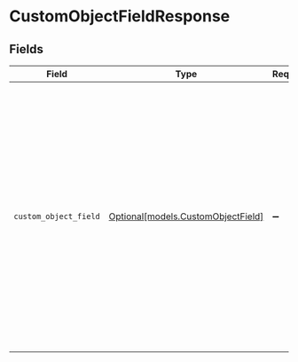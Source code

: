 # CustomObjectFieldResponse


## Fields

| Field                                                                                                                                                                                                                                                                                                                                                                                                                                                                                                                                                                      | Type                                                                                                                                                                                                                                                                                                                                                                                                                                                                                                                                                                       | Required                                                                                                                                                                                                                                                                                                                                                                                                                                                                                                                                                                   | Description                                                                                                                                                                                                                                                                                                                                                                                                                                                                                                                                                                | Example                                                                                                                                                                                                                                                                                                                                                                                                                                                                                                                                                                    |
| -------------------------------------------------------------------------------------------------------------------------------------------------------------------------------------------------------------------------------------------------------------------------------------------------------------------------------------------------------------------------------------------------------------------------------------------------------------------------------------------------------------------------------------------------------------------------- | -------------------------------------------------------------------------------------------------------------------------------------------------------------------------------------------------------------------------------------------------------------------------------------------------------------------------------------------------------------------------------------------------------------------------------------------------------------------------------------------------------------------------------------------------------------------------- | -------------------------------------------------------------------------------------------------------------------------------------------------------------------------------------------------------------------------------------------------------------------------------------------------------------------------------------------------------------------------------------------------------------------------------------------------------------------------------------------------------------------------------------------------------------------------- | -------------------------------------------------------------------------------------------------------------------------------------------------------------------------------------------------------------------------------------------------------------------------------------------------------------------------------------------------------------------------------------------------------------------------------------------------------------------------------------------------------------------------------------------------------------------------- | -------------------------------------------------------------------------------------------------------------------------------------------------------------------------------------------------------------------------------------------------------------------------------------------------------------------------------------------------------------------------------------------------------------------------------------------------------------------------------------------------------------------------------------------------------------------------- |
| `custom_object_field`                                                                                                                                                                                                                                                                                                                                                                                                                                                                                                                                                      | [Optional[models.CustomObjectField]](../models/customobjectfield.md)                                                                                                                                                                                                                                                                                                                                                                                                                                                                                                       | :heavy_minus_sign:                                                                                                                                                                                                                                                                                                                                                                                                                                                                                                                                                         | N/A                                                                                                                                                                                                                                                                                                                                                                                                                                                                                                                                                                        | {<br/>"active": true,<br/>"created_at": "2022-09-07T23:21:59Z",<br/>"description": "Make",<br/>"id": 4398096842879,<br/>"key": "make",<br/>"position": 0,<br/>"properties": {<br/>"autoincrement_enabled": true,<br/>"autoincrement_next_sequence": 1,<br/>"autoincrement_padding": 5,<br/>"autoincrement_prefix": "Order # ",<br/>"is_unique": false<br/>},<br/>"raw_description": "Make",<br/>"raw_title": "Make",<br/>"regexp_for_validation": null,<br/>"system": false,<br/>"title": "Make",<br/>"type": "text",<br/>"updated_at": "2022-09-07T23:22:00Z",<br/>"url": "https://company.zendesk.com/api/v2/custom_objects/car/fields/4398096842879.json"<br/>} |